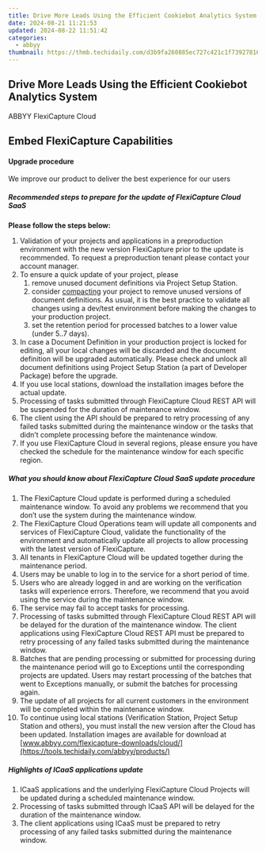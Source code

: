 ```yaml
---
title: Drive More Leads Using the Efficient Cookiebot Analytics System
date: 2024-08-21 11:21:53
updated: 2024-08-22 11:51:42
categories:
  - abbyy
thumbnail: https://thmb.techidaily.com/d3b9fa260885ec727c421c1f7392781651fabce3da6c8f310b1d694d013fd73d.jpg
---
```


## Drive More Leads Using the Efficient Cookiebot Analytics System

ABBYY FlexiCapture Cloud

## Embed FlexiCapture Capabilities

#### Upgrade procedure

We improve our product to deliver the best experience for our users

##### Recommended steps to prepare for the update of FlexiCapture Cloud SaaS

**Please follow the steps below:**

1. Validation of your projects and applications in a preproduction environment with the new version FlexiCapture prior to the update is recommended. To request a preproduction tenant please contact your account manager.
2. To ensure a quick update of your project, please  
   1. remove unused document definitions via Project Setup Station.  
   2. consider [compacting](https://tools.techidaily.com/abbyy/products/) your project to remove unused versions of document definitions. As usual, it is the best practice to validate all changes using a dev/test environment before making the changes to your production project.  
   3. set the retention period for processed batches to a lower value (under 5..7 days).
3. In case a Document Definition in your production project is locked for editing, all your local changes will be discarded and the document definition will be upgraded automatically. Please check and unlock all document definitions using Project Setup Station (a part of Developer Package) before the upgrade.
4. If you use local stations, download the installation images before the actual update.
5. Processing of tasks submitted through FlexiCapture Cloud REST API will be suspended for the duration of maintenance window.
6. The client using the API should be prepared to retry processing of any failed tasks submitted during the maintenance window or the tasks that didn’t complete processing before the maintenance window.
7. If you use FlexiCapture Cloud in several regions, please ensure you have checked the schedule for the maintenance window for each specific region.

##### What you should know about FlexiCapture Cloud SaaS update procedure

1. The FlexiCapture Cloud update is performed during a scheduled maintenance window. To avoid any problems we recommend that you don’t use the system during the maintenance window.
2. The FlexiCapture Cloud Operations team will update all components and services of FlexiCapture Cloud, validate the functionality of the environment and automatically update all projects to allow processing with the latest version of FlexiCapture.
3. All tenants in FlexiCapture Cloud will be updated together during the maintenance period.
4. Users may be unable to log in to the service for a short period of time.
5. Users who are already logged in and are working on the verification tasks will experience errors. Therefore, we recommend that you avoid using the service during the maintenance window.
6. The service may fail to accept tasks for processing.
7. Processing of tasks submitted through FlexiCapture Cloud REST API will be delayed for the duration of the maintenance window. The client applications using FlexiCapture Cloud REST API must be prepared to retry processing of any failed tasks submitted during the maintenance window.
8. Batches that are pending processing or submitted for processing during the maintenance period will go to Exceptions until the corresponding projects are updated. Users may restart processing of the batches that went to Exceptions manually, or submit the batches for processing again.
9. The update of all projects for all current customers in the environment will be completed within the maintenance window.
10. To continue using local stations (Verification Station, Project Setup Station and others), you must install the new version after the Cloud has been updated. Installation images are available for download at [www.abbyy.com/flexicapture-downloads/cloud/](https://tools.techidaily.com/abbyy/products/)

##### Highlights of ICaaS applications update

1. ICaaS applications and the underlying FlexiCapture Cloud Projects will be updated during a scheduled maintenance window.
2. Processing of tasks submitted through ICaaS API will be delayed for the duration of the maintenance window.
3. The client applications using ICaaS must be prepared to retry processing of any failed tasks submitted during the maintenance window.

<ins class="adsbygoogle"
     style="display:block"
     data-ad-format="autorelaxed"
     data-ad-client="ca-pub-7571918770474297"
     data-ad-slot="1223367746"></ins>



<ins class="adsbygoogle"
     style="display:block"
     data-ad-client="ca-pub-7571918770474297"
     data-ad-slot="8358498916"
     data-ad-format="auto"
     data-full-width-responsive="true"></ins>
